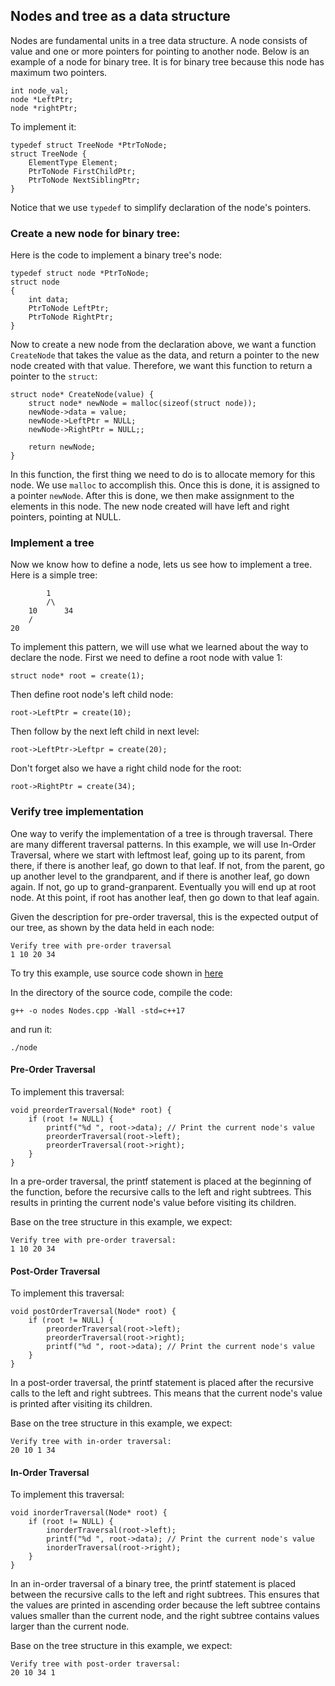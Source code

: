 ## Nodes and tree as a data structure
Nodes are fundamental units in a tree data structure. A node consists of value and one or more pointers for pointing
to another node. Below is an example of a node for binary tree. It is for binary tree because this node has maximum two pointers.

```
int node_val;
node *LeftPtr;
node *rightPtr;
```

To implement it:

```
typedef struct TreeNode *PtrToNode;
struct TreeNode {
    ElementType Element;
    PtrToNode FirstChildPtr;
    PtrToNode NextSiblingPtr;
}
```

Notice that we use `typedef` to simplify declaration of the node's pointers. 

### Create a new node for binary tree:

Here is the code to implement a binary tree's node:

```
typedef struct node *PtrToNode;
struct node
{
    int data;
    PtrToNode LeftPtr;
    PtrToNode RightPtr;
}
```

Now to create a new node from the declaration above, we want a function `CreateNode` that takes the value as the data, and return a pointer to the new node created with that value. Therefore, we want this function to return a pointer to the `struct`:
```
struct node* CreateNode(value) {
    struct node* newNode = malloc(sizeof(struct node));
    newNode->data = value;
    newNode->LeftPtr = NULL;
    newNode->RightPtr = NULL;;

    return newNode;
}
```
In this function, the first thing we need to do is to allocate memory for this node. We use `malloc` to accomplish this. Once this is done, it is assigned to a pointer `newNode`. After this is done, we then make assignment to the elements in this node. The new node created will have left and right pointers, pointing at NULL.

### Implement a tree
Now we know how to define a node, lets us see how to implement a tree. Here is a simple tree:
```
        1
        /\
    10      34
    /
20
```
To implement this pattern, we will use what we learned about the way to declare the node. First we need to define a root node with value 1:
```
struct node* root = create(1);
```
Then define root node's left child node:
```
root->LeftPtr = create(10);
```
Then follow by the next left child in next level:
```
root->LeftPtr->Leftpr = create(20);
```
Don't forget also we have a right child node for the root:
```
root->RightPtr = create(34);
```

### Verify tree implementation
One way to verify the implementation of a tree is through traversal. There are many different traversal patterns. In this example, we will use In-Order Traversal, where we start with leftmost leaf, going up to its parent, from there, if there is another leaf, go down to that leaf. If not, from the parent, go up another level to the grandparent, and if there is another leaf, go down again. If not, go up to grand-granparent. Eventually you will end up at root node. At this point, if root has another leaf, then go down to that leaf again. 

Given the description for pre-order traversal, this is the expected output of our tree, as shown by the data held in each node:

```
Verify tree with pre-order traversal 
1 10 20 34
```

To try this example, use source code shown in [here](./source_code/Nodes.cpp)

In the directory of the source code, compile the code:

```
g++ -o nodes Nodes.cpp -Wall -std=c++17
```

and run it:
```
./node
```

#### Pre-Order Traversal
To implement this traversal:
```
void preorderTraversal(Node* root) {
    if (root != NULL) {
        printf("%d ", root->data); // Print the current node's value
        preorderTraversal(root->left);
        preorderTraversal(root->right);
    }
}
```
In a pre-order traversal, the printf statement is placed at the beginning of the function, before the recursive calls to the left and right subtrees. This results in printing the current node's value before visiting its children.

Base on the tree structure in this example, we expect:
```
Verify tree with pre-order traversal: 
1 10 20 34
```
#### Post-Order Traversal
To implement this traversal:
```
void postOrderTraversal(Node* root) {
    if (root != NULL) {
        preorderTraversal(root->left);
        preorderTraversal(root->right);
        printf("%d ", root->data); // Print the current node's value
    }
}
```
In a post-order traversal, the printf statement is placed after the recursive calls to the left and right subtrees. This means that the current node's value is printed after visiting its children.

Base on the tree structure in this example, we expect:
```
Verify tree with in-order traversal: 
20 10 1 34
```

#### In-Order Traversal
To implement this traversal:
```
void inorderTraversal(Node* root) {
    if (root != NULL) {
        inorderTraversal(root->left);
        printf("%d ", root->data); // Print the current node's value
        inorderTraversal(root->right);
    }
}
```
In an in-order traversal of a binary tree, the printf statement is placed between the recursive calls to the left and right subtrees. This ensures that the values are printed in ascending order because the left subtree contains values smaller than the current node, and the right subtree contains values larger than the current node.

Base on the tree structure in this example, we expect:
```
Verify tree with post-order traversal: 
20 10 34 1
```

